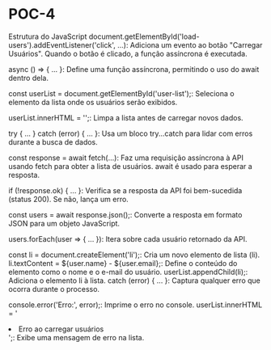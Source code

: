 # POC-4
Estrutura do JavaScript
document.getElementById('load-users').addEventListener('click', ...): Adiciona um evento ao botão "Carregar Usuários". Quando o botão é clicado, a função assíncrona é executada.

async () => { ... }: Define uma função assíncrona, permitindo o uso do await dentro dela.

const userList = document.getElementById('user-list');: Seleciona o elemento da lista onde os usuários serão exibidos.

userList.innerHTML = '';: Limpa a lista antes de carregar novos dados.

try { ... } catch (error) { ... }: Usa um bloco try...catch para lidar com erros durante a busca de dados.

const response = await fetch(...): Faz uma requisição assíncrona à API usando fetch para obter a lista de usuários. await é usado para esperar a resposta.

if (!response.ok) { ... }: Verifica se a resposta da API foi bem-sucedida (status 200). Se não, lança um erro.

const users = await response.json();: Converte a resposta em formato JSON para um objeto JavaScript.

users.forEach(user => { ... }): Itera sobre cada usuário retornado da API.

const li = document.createElement('li');: Cria um novo elemento de lista (li).
li.textContent = ${user.name} - ${user.email};: Define o conteúdo do elemento como o nome e o e-mail do usuário.
userList.appendChild(li);: Adiciona o elemento li à lista.
catch (error) { ... }: Captura qualquer erro que ocorra durante o processo.

console.error('Erro:', error);: Imprime o erro no console.
userList.innerHTML = '<li>Erro ao carregar usuários</li>';: Exibe uma mensagem de erro na lista.

